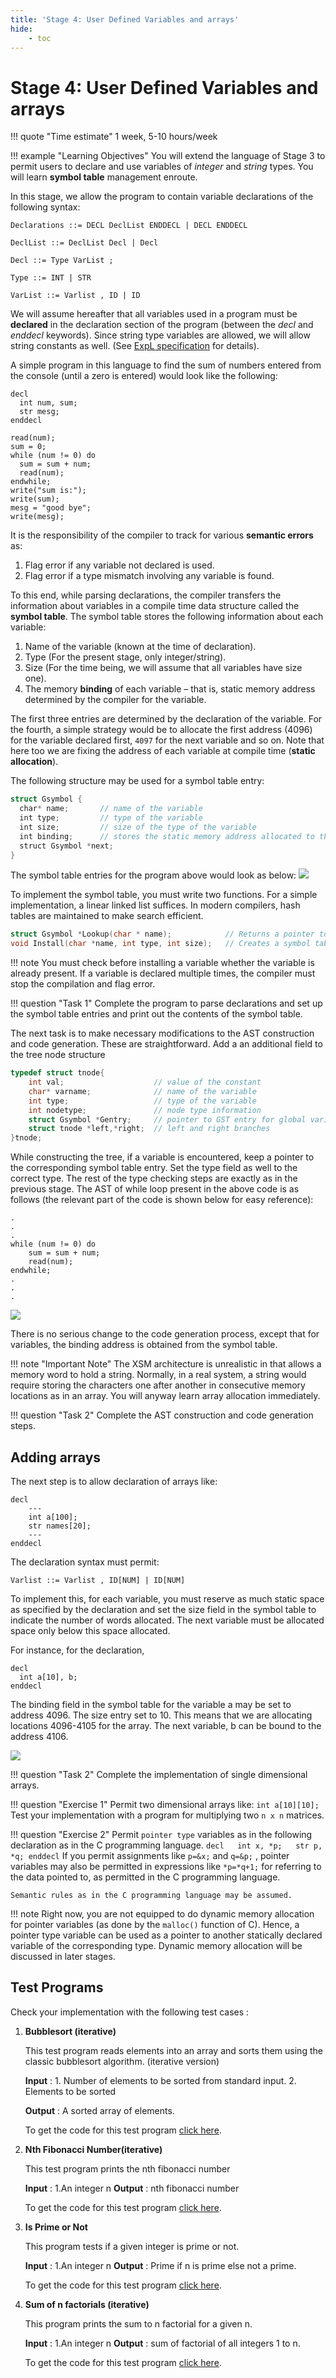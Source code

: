```yaml
---
title: 'Stage 4: User Defined Variables and arrays'
hide:
    - toc
---
```


# Stage 4: User Defined Variables and arrays

!!! quote "Time estimate"
    1 week, 5-10 hours/week

!!! example "Learning Objectives"
    You will extend the language of Stage 3 to permit users to declare and use variables of
    _integer_ and _string_ types. You will learn **symbol table** management enroute.


In this stage, we allow the program to contain variable declarations of the following syntax:

```
Declarations ::= DECL DeclList ENDDECL | DECL ENDDECL

DeclList ::= DeclList Decl | Decl

Decl ::= Type VarList ;

Type ::= INT | STR

VarList ::= Varlist , ID | ID
```

We will assume hereafter that all variables used in a program must be **declared** in the
declaration section of the program (between the _decl_ and _enddecl_ keywords). Since string
type variables are allowed, we will allow string constants as well.
(See [ExpL specification](../expl.md#nav-constant) for details).

A simple program in this language to find the sum of numbers entered from the console
(until a zero is entered) would look like the following:

```
decl
  int num, sum;
  str mesg;
enddecl

read(num);
sum = 0;
while (num != 0) do
  sum = sum + num;
  read(num);
endwhile;
write("sum is:");
write(sum);
mesg = "good bye";
write(mesg);
```

It is the responsibility of the compiler to track for various **semantic errors** as:

1. Flag error if any variable not declared is used.
2. Flag error if a type mismatch involving any variable is found.

To this end, while parsing declarations, the compiler transfers the information about variables in
a compile time data structure called the **symbol table**.
The symbol table stores the following information about each variable:

1. Name of the variable (known at the time of declaration).
2. Type (For the present stage, only integer/string).
3. Size (For the time being, we will assume that all variables have size one).
4. The memory **binding** of each variable – that is, static memory address determined by the compiler for the variable.

The first three entries are determined by the declaration of the variable. For the fourth, a
simple strategy would be to allocate the first address (4096) for the variable declared first,
`4097` for the next variable and so on.
Note that here too we are fixing the address of each variable at compile time (**static allocation**).

The following structure may be used for a symbol table entry:
```c
struct Gsymbol {
  char* name;       // name of the variable
  int type;         // type of the variable
  int size;         // size of the type of the variable
  int binding;      // stores the static memory address allocated to the variable
  struct Gsymbol *next;
}

```

The symbol table entries for the program above would look as below:
![](../img/gsymboltable1.png)

To implement the symbol table, you must write two functions. For a simple implementation, a linear
linked list suffices. In modern compilers, hash tables are maintained to make search efficient.

```c
struct Gsymbol *Lookup(char * name);            // Returns a pointer to the symbol table entry for the variable, returns NULL otherwise.
void Install(char *name, int type, int size);   // Creates a symbol table entry.
```


!!! note
    You must check before installing a variable whether the variable is already present.
    If a variable is declared multiple times, the compiler must stop the compilation and flag error.

!!! question "Task 1"
    Complete the program to parse declarations and set up the symbol table entries and print
    out the contents of the symbol table.

The next task is to make necessary modifications to the AST construction and code generation.
These are straightforward. Add a an additional field to the tree node structure

```c
typedef struct tnode{
    int val;                    // value of the constant
    char* varname;              // name of the variable
    int type;                   // type of the variable
    int nodetype;               // node type information
    struct Gsymbol *Gentry;     // pointer to GST entry for global variables and functions
    struct tnode *left,*right;  // left and right branches
}tnode;

```

While constructing the tree, if a variable is encountered, keep a pointer to the corresponding
symbol table entry. Set the type field as well to the correct type. The rest of the type checking
steps are exactly as in the previous stage. The AST of while loop present in the above code is
as follows (the relevant part of the code is shown below for easy reference):
```
.
.
.
while (num != 0) do
    sum = sum + num;
    read(num);
endwhile;
.
.
.
```

![](../img/ast_stage4.png)

There is no serious change to the code generation process, except that for variables, the
binding address is obtained from the symbol table.

!!! note "Important Note"
    The XSM architecture is unrealistic in that allows a memory word to hold a string.
    Normally, in a real system, a string would require storing the characters one after another in
    consecutive memory locations as in an array. You will anyway learn array allocation immediately.

!!! question "Task 2"
    Complete the AST construction and code generation steps.

## Adding arrays

The next step is to allow declaration of arrays like:
```
decl
    ---
    int a[100];
    str names[20];
    ---
enddecl

```

The declaration syntax must permit:

```
Varlist ::= Varlist , ID[NUM] | ID[NUM]
```

To implement this, for each variable, you must reserve as much static space as specified by the
declaration and set the size field in the symbol table to indicate the number of words allocated.
The next variable must be allocated space only below this space allocated.

For instance, for the declaration,

```
decl
  int a[10], b;
enddecl

```

The binding field in the symbol table for the variable a may be set to address 4096.
The size entry set to 10. This means that we are allocating locations 4096-4105 for the array.
The next variable, b can be bound to the address 4106.

![](../img/gsymboltable2.png)


!!! question "Task 2"
    Complete the implementation of single dimensional arrays.

!!! question "Exercise 1"
    Permit two dimensional arrays like:
    ```
        int a[10][10];
    ```
    Test your implementation with a program for multiplying two `n x n` matrices.

<a name="ex2"></a>
!!! question "Exercise 2"
    Permit `pointer type` variables as in the following declaration as in the C programming language.
    ```
    decl
      int x, *p;
      str p, *q;
    enddecl
    ```
    If you permit assignments like `p=&x;` and `q=&p;` , pointer variables may also be permitted in
    expressions like `*p=*q+1;` for referring to the data pointed to, as permitted in the C programming language.

    Semantic rules as in the C programming language may be assumed.

!!! note
    Right now, you are not equipped to do dynamic memory allocation for pointer variables
    (as done by the `malloc()` function of C). Hence, a pointer type variable can be used as a
    pointer to another statically declared variable of the corresponding type.
    Dynamic memory allocation will be discussed in later stages.


## Test Programs

Check your implementation with the following test cases :

1. **Bubblesort (iterative)**

    This test program reads elements into an array and sorts them using the classic
    bubblesort algorithm. (iterative version)

    **Input** : 1. Number of elements to be sorted from standard input. 2. Elements to be sorted

    **Output** : A sorted array of elements.

    To get the code for this test program [click here](../testprograms/stage4/bubblesort.md).

2. **Nth Fibonacci Number(iterative)**

    This test program prints the nth fibonacci number

    **Input** : 1.An integer n
    **Output** : nth fibonacci number

    To get the code for this test program [click here](../testprograms/stage4/fibaofn.md).

3. **Is Prime or Not**

    This program tests if a given integer is prime or not.

    **Input** : 1.An integer n
    **Output** : Prime if n is prime else not a prime.

    To get the code for this test program [click here](../testprograms/stage4/prime.md).

4. **Sum of n factorials (iterative)**

    This program prints the sum to n factorial for a given n.

    **Input** : 1.An integer n
    **Output** : sum of factorial of all integers 1 to n.

    To get the code for this test program [click here](../testprograms/stage4/sum-to-n-fact.md).
